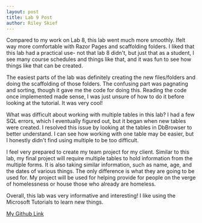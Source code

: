 ```yaml
---
layout: post
title: Lab 9 Post
author: Riley Skief
---
```

Compared to my work on Lab 8, this lab went much more smoothly. Ifelt way more comfortable with Razor Pages and scaffolding folders. I liked that this lab had a practical use- not that lab 8 didn't, but just that as a student, I see many course schedules and things like that, and it was fun to see how things like that can be created.

The easiest parts of the lab was definitely creating the new files/folders and doing the scaffolding of those folders. The confusing part was pagnating and sorting, though it gave me the code for doing this. Reading the code once implemented made sense, I was just unsure of how to do it before looking at the tutorial. It was very cool!

What was difficult about working with multiple tables in this lab? I had a few SQL errors, which I eventually figured out, but it began when new tables were created. I resolved this issue by looking at the tables in DbBrowser to better understand. I can see how working with one table may be easier, but I honestly didn't find using multiple to be too difficult.

I feel very prepared to create my team project for my client. Similar to this lab, my final project will require multiple tables to hold information from the multiple forms. It is also taking similar information, such as name, age, and the dates of various things. The only difference is what they are going to be used for. My project will be used for helping provide for people on the verge of homelessness or house those who already are homeless.

Overall, this lab was very informative and interesting! I like using the Microsoft Tutorials to learn new things.

[My Github Link](https://github.com/rileyskief/csci340lab9)